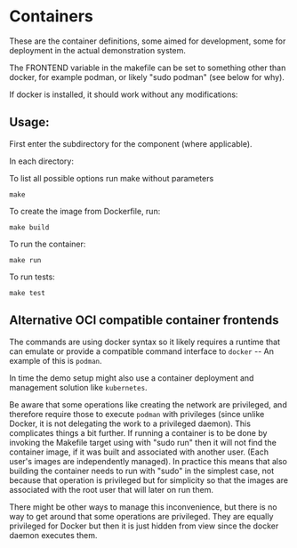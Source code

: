 Containers
===============================

These are the container definitions, some aimed for development, some for
deployment in the actual demonstration system.

The FRONTEND variable in the makefile can be set to something other
than docker, for example podman, or likely "sudo podman" (see below for why).

If docker is installed, it should work without any modifications:

Usage:
------

First enter the subdirectory for the component (where applicable).

In each directory:

To list all possible options run make without parameters
```
make
```

To create the image from Dockerfile, run:
```
make build
```

To run the container:
```
make run
```

To run tests:
```
make test
```

Alternative OCI compatible container frontends
----------------------------------------------

The commands are using docker syntax so it likely requires a runtime that can
emulate or provide a compatible command interface to `docker` -- An
example of this is `podman`.

In time the demo setup might also use a container deployment and management
solution like `kubernetes`.

Be aware that some operations like creating the network are privileged,
and therefore require those to execute `podman` with privileges (since unlike
Docker, it is not delegating the work to a privileged daemon).
This complicates things a bit further.  If running a container is to be done
by invoking the Makefile target using with "sudo run" then it will not find
the container image, if it was built and associated with another user.  (Each
user's images are independently managed). In practice this means that also
building the container needs to run with "sudo" in the simplest case, not
because that operation is privileged but for simplicity so that the images
are associated with the root user that will later on run them.

There might be other ways to manage this inconvenience, but there is no way to
get around that some operations are privileged.  They are equally privileged
for Docker but then it is just hidden from view since the docker daemon
executes them.


